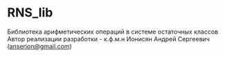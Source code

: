 # RNS_lib
Библиотека арифметических операций в системе остаточных классов
Автор реализации разработки - к.ф.м.н Ионисян Андрей Сергеевич (anserion@gmail.com)
